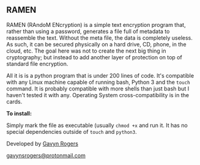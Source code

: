 
**RAMEN**
-----

RAMEN (RAndoM ENcryption) is a simple text encryption program that, rather than using a password, generates a file full of metadata to reassemble the text. Without the meta file, the data is completely useless. As such, it can be secured physically on a hard drive, CD, phone, in the cloud, etc. The goal here was not to create the next big thing in cryptography; but instead to add another layer of protection on top of standard file encryption.

All it is is a python program that is under 200 lines of code. It's compatible with any Linux machine capable of running bash, Python 3 and the `touch` command. It is probably compatible with more shells than just bash but I haven't tested it with any. Operating System cross-compatibility is in the cards.

**To install:**

Simply mark the file as executable (usually `chmod +x` and run it. It has no special dependencies outside of `touch` and `python3`.

Developed by [Gavyn Rogers](https://github.com/gavynsrogers)

gavynsrogers@protonmail.com

